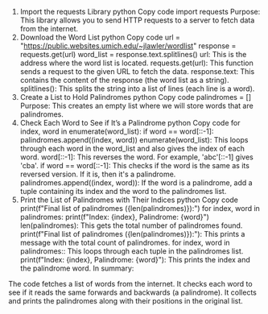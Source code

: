 1. Import the requests Library
python
Copy code
import requests
Purpose: This library allows you to send HTTP requests to a server to fetch data from the internet.
2. Download the Word List
python
Copy code
url = "https://public.websites.umich.edu/~jlawler/wordlist"
response = requests.get(url)
word_list = response.text.splitlines()
url: This is the address where the word list is located.
requests.get(url): This function sends a request to the given URL to fetch the data.
response.text: This contains the content of the response (the word list as a string).
splitlines(): This splits the string into a list of lines (each line is a word).
3. Create a List to Hold Palindromes
python
Copy code
palindromes = []
Purpose: This creates an empty list where we will store words that are palindromes.
4. Check Each Word to See if It’s a Palindrome
python
Copy code
for index, word in enumerate(word_list):
    if word == word[::-1]:
        palindromes.append((index, word))
enumerate(word_list): This loops through each word in the word_list and also gives the index of each word.
word[::-1]: This reverses the word. For example, 'abc'[::-1] gives 'cba'.
if word == word[::-1]: This checks if the word is the same as its reversed version. If it is, then it's a palindrome.
palindromes.append((index, word)): If the word is a palindrome, add a tuple containing its index and the word to the palindromes list.
5. Print the List of Palindromes with Their Indices
python
Copy code
print(f"Final list of palindromes ({len(palindromes)}):")
for index, word in palindromes:
    print(f"Index: {index}, Palindrome: {word}")
len(palindromes): This gets the total number of palindromes found.
print(f"Final list of palindromes ({len(palindromes)}):"): This prints a message with the total count of palindromes.
for index, word in palindromes:: This loops through each tuple in the palindromes list.
print(f"Index: {index}, Palindrome: {word}"): This prints the index and the palindrome word.
In summary:

The code fetches a list of words from the internet.
It checks each word to see if it reads the same forwards and backwards (a palindrome).
It collects and prints the palindromes along with their positions in the original list.